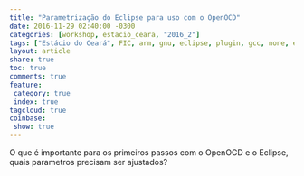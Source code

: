 ```yaml
---
title: "Parametrização do Eclipse para uso com o OpenOCD"
date: 2016-11-29 02:40:00 -0300
categories: [workshop, estacio_ceara, "2016_2"]
tags: ["Estácio do Ceará", FIC, arm, gnu, eclipse, plugin, gcc, none, eabi, Workshop, pranejamento]
layout: article
share: true
toc: true
comments: true
feature:
 category: true
 index: true
tagcloud: true
coinbase:
 show: true
---
```

 
O que é importante para os primeiros passos com o OpenOCD e o Eclipse, quais parametros precisam ser ajustados?

<!--more-->

